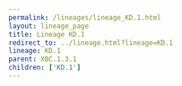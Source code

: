 ```yaml
---
permalink: /lineages/lineage_KD.1.html
layout: lineage_page
title: Lineage KD.1
redirect_to: ../lineage.html?lineage=KD.1
lineage: KD.1
parent: XBC.1.3.1
children: ['KD.1']
---
```

